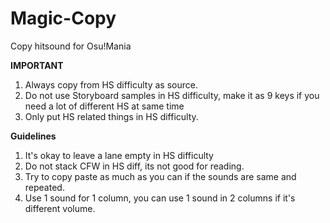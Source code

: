 # Magic-Copy
Copy hitsound for Osu!Mania


**IMPORTANT**

1. Always copy from HS difficulty as source.
2. Do not use Storyboard samples in HS difficulty, make it as 9 keys if you need a lot of different HS at same time
3. Only put HS related things in HS difficulty.

__Guidelines__

1. It's okay to leave a lane empty in HS difficulty
2. Do not stack CFW in HS diff, its not good for reading.
3. Try to copy paste as much as you can if the sounds are same and repeated.
4. Use 1 sound for 1 column, you can use 1 sound in 2 columns if it's different volume. 
